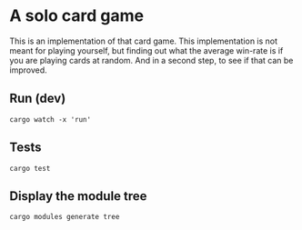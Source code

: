 # A solo card game
This is an implementation of that card game.
This implementation is not meant for playing yourself, but finding out what the average win-rate is if you are playing cards at random.
And in a second step, to see if that can be improved.

## Run (dev)
```shell
cargo watch -x 'run'
```

## Tests
```shell
cargo test
```

## Display the module tree
```shell
cargo modules generate tree
```
